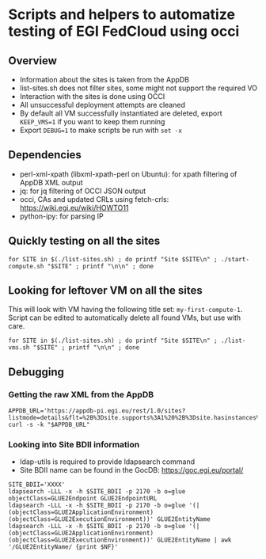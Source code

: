 # Scripts and helpers to automatize testing of EGI FedCloud using occi

## Overview

* Information about the sites is taken from the AppDB
* list-sites.sh does not filter sites, some might not support the required VO
* Interaction with the sites is done using OCCI
* All unsuccessful deployment attempts are cleaned
* By default all VM successfully instantiated are deleted, export `KEEP_VMS=1`
  if you want to keep them running
* Export `DEBUG=1` to make scripts be run with `set -x`

## Dependencies

* perl-xml-xpath (libxml-xpath-perl on Ubuntu): for xpath filtering of AppDB XML output
* jq: for jq filtering of OCCI JSON output
* occi, CAs and updated CRLs using fetch-crls: https://wiki.egi.eu/wiki/HOWTO11 
* python-ipy: for parsing IP

## Quickly testing on all the sites

```
for SITE in $(./list-sites.sh) ; do printf "Site $SITE\n" ; ./start-compute.sh "$SITE" ; printf "\n\n" ; done
```

## Looking for leftover VM on all the sites

This will look with VM having the following title set: `my-first-compute-1`.
Script can be edited to automatically delete all found VMs, but use with care.

```
for SITE in $(./list-sites.sh) ; do printf "Site $SITE\n" ; ./list-vms.sh "$SITE" ; printf "\n\n" ; done
```

## Debugging

### Getting the raw XML from the AppDB

```
APPDB_URL='https://appdb-pi.egi.eu/rest/1.0/sites?listmode=details&flt=%2B%3Dsite.supports%3A1%20%2B%3Dsite.hasinstances%3A1%0A'
curl -s -k "$APPDB_URL"
```

### Looking into Site BDII information

* ldap-utils is required to provide ldapsearch command
* Site BDII name can be found in the GocDB: https://goc.egi.eu/portal/

```
SITE_BDII='XXXX'
ldapsearch -LLL -x -h $SITE_BDII -p 2170 -b o=glue objectClass=GLUE2Endpoint GLUE2EndpointURL
ldapsearch -LLL -x -h $SITE_BDII -p 2170 -b o=glue '(|(objectClass=GLUE2ApplicationEnvironment)(objectClass=GLUE2ExecutionEnvironment))' GLUE2EntityName
ldapsearch -LLL -x -h $SITE_BDII -p 2170 -b o=glue '(|(objectClass=GLUE2ApplicationEnvironment)(objectClass=GLUE2ExecutionEnvironment))' GLUE2EntityName | awk '/GLUE2EntityName/ {print $NF}'
```
